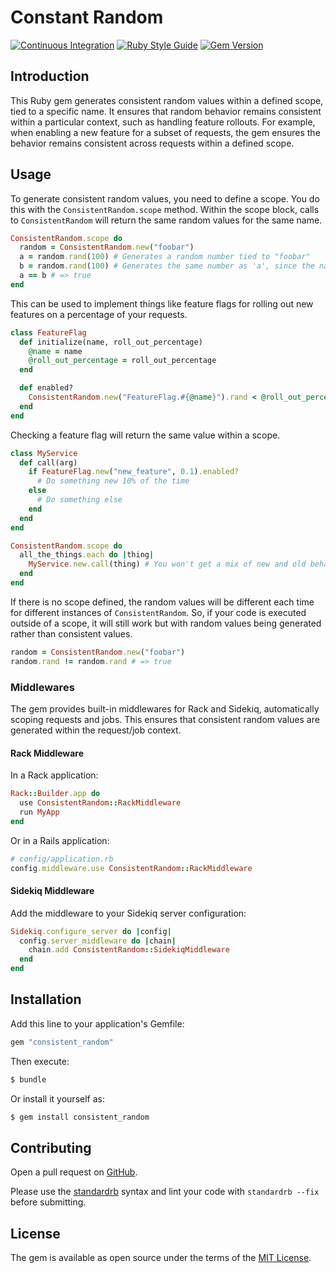# Constant Random

[![Continuous Integration](https://github.com/bdurand/consistent_random/actions/workflows/continuous_integration.yml/badge.svg)](https://github.com/bdurand/consistent_random/actions/workflows/continuous_integration.yml)
[![Ruby Style Guide](https://img.shields.io/badge/code_style-standard-brightgreen.svg)](https://github.com/testdouble/standard)
[![Gem Version](https://badge.fury.io/rb/consistent_random.svg)](https://badge.fury.io/rb/consistent_random)

## Introduction

This Ruby gem generates consistent random values within a defined scope, tied to a specific name. It ensures that random behavior remains consistent within a particular context, such as handling feature rollouts. For example, when enabling a new feature for a subset of requests, the gem ensures the behavior remains consistent across requests within a defined scope.

## Usage

To generate consistent random values, you need to define a scope. You do this with the `ConsistentRandom.scope` method. Within the scope block, calls to `ConsistentRandom` will return the same random values for the same name.

```ruby
ConsistentRandom.scope do
  random = ConsistentRandom.new("foobar")
  a = random.rand(100) # Generates a random number tied to "foobar"
  b = random.rand(100) # Generates the same number as 'a', since the name is the same
  a == b # => true
end
```

This can be used to implement things like feature flags for rolling out new features on a percentage of your requests.

```ruby
class FeatureFlag
  def initialize(name, roll_out_percentage)
    @name = name
    @roll_out_percentage = roll_out_percentage
  end

  def enabled?
    ConsistentRandom.new("FeatureFlag.#{@name}").rand < @roll_out_percentage
  end
end
```

Checking a feature flag will return the same value within a scope.

```ruby
class MyService
  def call(arg)
    if FeatureFlag.new("new_feature", 0.1).enabled?
      # Do something new 10% of the time
    else
      # Do something else
    end
  end
end

ConsistentRandom.scope do
  all_the_things.each do |thing|
    MyService.new.call(thing) # You won't get a mix of new and old behavior within this iteration
  end
end
```

If there is no scope defined, the random values will be different each time for different instances of `ConsistentRandom`. So, if your code is executed outside of a scope, it will still work but with random values being generated rather than consistent values.

```ruby
random = ConsistentRandom.new("foobar")
random.rand != random.rand # => true
```

### Middlewares

The gem provides built-in middlewares for Rack and Sidekiq, automatically scoping requests and jobs. This ensures that consistent random values are generated within the request/job context.

#### Rack Middleware

In a Rack application:

```ruby
Rack::Builder.app do
  use ConsistentRandom::RackMiddleware
  run MyApp
end
```

Or in a Rails application:

```ruby
# config/application.rb
config.middleware.use ConsistentRandom::RackMiddleware
```

#### Sidekiq Middleware

Add the middleware to your Sidekiq server configuration:

```ruby
Sidekiq.configure_server do |config|
  config.server_middleware do |chain|
    chain.add ConsistentRandom::SidekiqMiddleware
  end
end
```

## Installation

Add this line to your application's Gemfile:

```ruby
gem "consistent_random"
```

Then execute:
```bash
$ bundle
```

Or install it yourself as:
```bash
$ gem install consistent_random
```

## Contributing

Open a pull request on [GitHub](https://github.com/bdurand/consistent_random).

Please use the [standardrb](https://github.com/testdouble/standard) syntax and lint your code with `standardrb --fix` before submitting.

## License

The gem is available as open source under the terms of the [MIT License](https://opensource.org/licenses/MIT).
